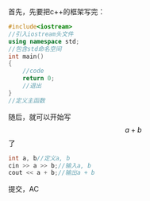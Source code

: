 首先，先要把c++的框架写完：
```cpp
#include<iostream>
//引入iostream头文件
using namespace std;
//包含std命名空间
int main()
{
    //code
    return 0;
    //退出
}
//定义主函数
```
随后，就可以开始写$$ a+b $$了
```cpp
int a, b//定义a, b
cin >> a >> b;//输入a, b
cout << a + b;//输出a + b
```
提交，AC